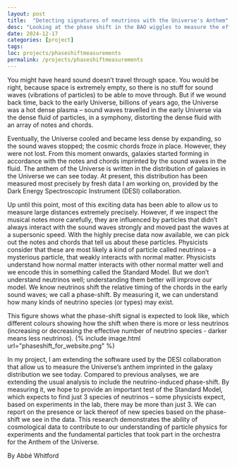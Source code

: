 ```yaml
---
layout: post
title:  "Detecting signatures of neutrinos with the Universe's Anthem"
desc: "Looking at the phase shift in the BAO wiggles to measure the effective number of neutrino species"
date: 2024-12-17
categories: [project]
tags: 
loc: projects/phaseshiftmeasurements
permalink: /projects/phaseshiftmeasurements
---
```



You might have heard sound doesn’t travel through space. You would be right, because space is extremely empty, so there is no stuff for sound waves (vibrations of particles) to be able to move through. But if we wound back time, back to the early Universe, billions of years ago, the Universe was a hot dense plasma – sound waves travelled in the early Universe via the dense fluid of particles, in a symphony, distorting the dense fluid with an array of notes and chords. 

Eventually, the Universe cooled and became less dense by expanding, so the sound waves stopped; the cosmic chords froze in place. However, they were not lost. From this moment onwards, galaxies started forming in accordance with the notes and chords imprinted by the sound waves in the fluid. The anthem of the Universe is written in the distribution of galaxies in the Universe we can see today. At present, this distribution has been measured most precisely by fresh data I am working on, provided by the Dark Energy Spectroscopic Instrument (DESI) collaboration. 

Up until this point, most of this exciting data has been able to allow us to measure large distances extremely precisely. However, if we inspect the musical notes more carefully, they are influenced by particles that didn’t always interact with the sound waves strongly and moved past the waves at a supersonic speed.  With the highly precise data now available, we can pick out the notes and chords that tell us about these particles. Physicists consider that these are most likely a kind of particle called neutrinos – a mysterious particle, that weakly interacts with normal matter. Physicists understand how normal matter interacts with other normal matter well and we encode this in something called the Standard Model. But we don’t understand neutrinos well; understanding them better will improve our model. We know neutrinos shift the relative timing of the chords in the early sound waves; we call a phase-shift. By measuring it, we can understand how many kinds of neutrino species (or types) may exist. 

This figure shows what the phase-shift signal is expected to look like, which different colours showing how the shift when there is more or less neutrinos (increasing or decreasing the effective number of neutrino species - darker means less neutrinos). 
{% include image.html url="phaseshift_for_website.png" %}

In my project, I am extending the software used by the DESI collaboration that allow us to measure the Universe’s anthem imprinted in the galaxy distribution we see today. Compared to previous analyses, we are extending the usual analysis to include the neutrino-induced phase-shift. By measuring it, we hope to provide an important test of the Standard Model, which expects to find just 3 species of neutrinos – some physicists expect, based on experiments in the lab, there may be more than just 3. We can report on the presence or lack thereof of new species based on the phase-shift we see in the data. This research demonstrates the ability of cosmological data to contribute to our understanding of particle physics for experiments and the fundamental particles that took part in the orchestra for the Anthem of the Universe. 


By Abbé Whitford 
